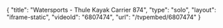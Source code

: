 {
    "title": "Watersports - Thule Kayak Carrier 874",
    "type": "solo",
    "layout": "iframe-static",
    "videoId": "6807474",
    "url": "\/tvpembed\/6807474"
}